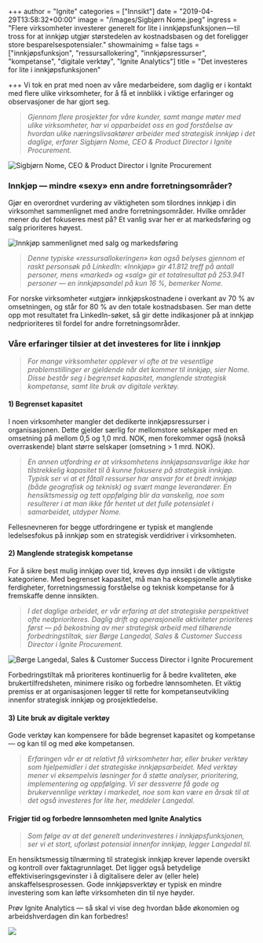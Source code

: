 +++
author = "Ignite"
categories = ["Innsikt"]
date = "2019-04-29T13:58:32+00:00"
image = "/images/Sigbjørn Nome.jpeg"
ingress = "Flere virksomheter investerer generelt for lite i innkjøpsfunksjonen — til tross for at innkjøp utgjør størstedelen av kostnadsbasen og det foreligger store besparelsespotensialer."
showmainimg = false
tags = ["innkjøpsfunksjon", "ressursallokering", "innkjøpsressurser", "kompetanse", "digitale verktøy", "Ignite Analytics"]
title = "Det investeres for lite i innkjøpsfunksjonen"

+++
Vi tok en prat med noen av våre medarbeidere, som daglig er i kontakt med flere ulike virksomheter, for å få et innblikk i viktige erfaringer og observasjoner de har gjort seg.

> _Gjennom flere prosjekter for våre kunder, samt mange møter med ulike virksomheter, har vi opparbeidet oss en god forståelse av hvordan ulike næringslivsaktører arbeider med strategisk innkjøp i det daglige, erfarer Sigbjørn Nome, CEO & Product Director​ i Ignite Procurement._

![Sigbjørn Nome, CEO & Product Director​ i Ignite Procurement](https://cdn-images-1.medium.com/max/800/1*-5-4I6S_0aprP0kK4PNpPg.jpeg "Sigbjørn Nome, CEO & Product Director​ i Ignite Procurement")

### Innkjøp — mindre «sexy» enn andre forretningsområder?

Gjør en overordnet vurdering av viktigheten som tilordnes innkjøp i din virksomhet sammenlignet med andre forretningsområder. Hvilke områder mener du det fokuseres mest på? Et vanlig svar her er at markedsføring og salg prioriteres høyest.

![Innkjøp sammenlignet med salg og markedsføring](https://cdn-images-1.medium.com/max/800/1*c3L3vfyXXCXNiRY7myf9Gw.png "Innkjøp sammenlignet med salg og markedsføring")

> _Denne typiske «ressursallokeringen» kan også belyses gjennom et raskt personsøk på LinkedIn: «Innkjøp» gir 41.812 treff på antall personer, mens «marked» og «salg» gir et totalresultat på 253.941 personer — en innkjøpsandel på kun 16 %, bemerker Nome._

For norske virksomheter «utgjør» innkjøpskostnadene i overkant av 70 % av omsetningen, og står for 80 % av den totale kostnadsbasen. Ser man dette opp mot resultatet fra LinkedIn-søket, så gir dette indikasjoner på at innkjøp nedprioriteres til fordel for andre forretningsområder.

### Våre erfaringer tilsier at det investeres for lite i innkjøp

> _For mange virksomheter opplever vi ofte at tre vesentlige problemstillinger er gjeldende når det kommer til innkjøp, sier Nome. Disse består seg i begrenset kapasitet, manglende strategisk kompetanse, samt lite bruk av digitale verktøy._

#### 1) Begrenset kapasitet

I noen virksomheter mangler det dedikerte innkjøpsressurser i organisasjonen. Dette gjelder særlig for mellomstore selskaper med en omsetning på mellom 0,5 og 1,0 mrd. NOK, men forekommer også (nokså overraskende) blant større selskaper (omsetning > 1 mrd. NOK).

> _En annen utfordring er at virksomhetens innkjøpsansvarlige ikke har tilstrekkelig kapasitet til å kunne fokusere på strategisk innkjøp. Typisk ser vi at et fåtall ressurser har ansvar for et bredt innkjøp (både geografisk og teknisk) og svært mange leverandører. En hensiktsmessig og tett oppfølging blir da vanskelig, noe som resulterer i at man ikke får hentet ut det fulle potensialet i samarbeidet, utdyper Nome._

Fellesnevneren for begge utfordringene er typisk et manglende ledelsesfokus på innkjøp som en strategisk verdidriver i virksomheten.

#### 2) Manglende strategisk kompetanse

For å sikre best mulig innkjøp over tid, kreves dyp innsikt i de viktigste kategoriene. Med begrenset kapasitet, må man ha eksepsjonelle analytiske ferdigheter, forretningsmessig forståelse og teknisk kompetanse for å fremskaffe denne innsikten.

> _I det daglige arbeidet, er vår erfaring at det strategiske perspektivet ofte nedprioriteres. Daglig drift og operasjonelle aktiviteter prioriteres først — på bekostning av mer strategisk arbeid med tilhørende forbedringstiltak, sier Børge Langedal, Sales & Customer Success Director i Ignite Procurement._

![Børge Langedal, Sales & Customer Success Director i Ignite Procurement](https://cdn-images-1.medium.com/max/800/1*UburX4eOsbf_-ZnPvUC8Kw.jpeg "Børge Langedal, Sales & Customer Success Director i Ignite Procurement")

Forbedringstiltak må prioriteres kontinuerlig for å bedre kvaliteten, øke brukertilfredsheten, minimere risiko og forbedre lønnsomheten. Et viktig premiss er at organisasjonen legger til rette for kompetanseutvikling innenfor strategisk innkjøp og prosjektledelse.

#### 3) Lite bruk av digitale verktøy

Gode verktøy kan kompensere for både begrenset kapasitet og kompetanse — og kan til og med øke kompetansen.

> _Erfaringen vår er at relativt få virksomheter har, eller bruker verktøy som hjelpemidler i det strategiske innkjøpsarbeidet. Med verktøy mener vi eksempelvis løsninger for å støtte analyser, prioritering, implementering og oppfølging. Vi ser dessverre få gode og brukervennlige verktøy i markedet, noe som kan være en årsak til at det også investeres for lite her, meddeler Langedal._

#### Frigjør tid og forbedre lønnsomheten med Ignite Analytics

> _Som følge av at det generelt underinvesteres i innkjøpsfunksjonen, ser vi et stort, uforløst potensial innenfor innkjøp, legger Langedal til._

En hensiktsmessig tilnærming til strategisk innkjøp krever løpende oversikt og kontroll over faktagrunnlaget. Det ligger også betydelige effektiviseringsgevinster i å digitalisere deler av (eller hele) anskaffelsesprosessen. Gode innkjøpsverktøy er typisk en mindre investering som kan løfte virksomheten din til nye høyder.

Prøv Ignite Analytics — så skal vi vise deg hvordan både økonomien og arbeidshverdagen din kan forbedres!

[![](https://cdn-images-1.medium.com/max/800/1*wNfW3gtCL-EO9XYJOYYSnQ.png)](https://www.ignite.no/ignite-analytics/demo/)